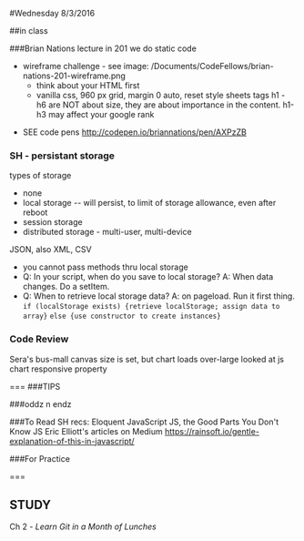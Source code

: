 #Wednesday 8/3/2016

##in class

###Brian Nations lecture
in 201 we do static code
* wireframe challenge - see image: /Documents/CodeFellows/brian-nations-201-wireframe.png
  - think about your HTML first
  - vanilla css, 960 px grid, margin 0 auto, reset style sheets
tags h1 - h6 are NOT about size, they are about importance in the content. h1-h3 may affect your google rank
- SEE code pens http://codepen.io/briannations/pen/AXPzZB


### SH - persistant storage
types of storage
- none
- local storage -- will persist, to limit of storage allowance, even after reboot
- session storage
- distributed storage - multi-user, multi-device

JSON, also XML, CSV
- you cannot pass methods thru local storage
- Q: In your script, when do you save to local storage? A: When data changes. Do a setItem.
- Q: When to retrieve local storage data? A: on pageload. Run it first thing. `if (localStorage exists) {retrieve localStorage; assign data to array}`
`else {use constructor to create instances}`



### Code Review
Sera's bus-mall
canvas size is set, but chart loads over-large
looked at js chart responsive property

===
###TIPS

###oddz n endz

###To Read
SH recs:
Eloquent JavaScript
JS, the Good Parts
You Don't Know JS
Eric Elliott's articles on Medium
https://rainsoft.io/gentle-explanation-of-this-in-javascript/

###For Practice

===
## STUDY
Ch 2 - _Learn Git in a Month of Lunches_
